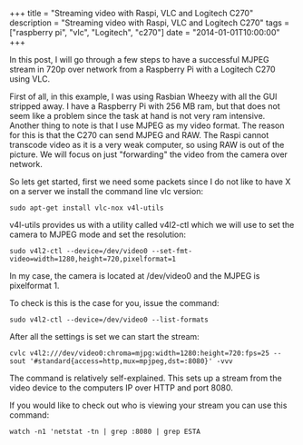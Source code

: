 +++
title = "Streaming video with Raspi, VLC and Logitech C270"
description = "Streaming video with Raspi, VLC and Logitech C270"
tags = ["raspberry pi", "vlc", "Logitech", "c270"]
date = "2014-01-01T10:00:00"
+++


In this post, I will go through a few steps to have a successful MJPEG stream in 720p over network from a Raspberry Pi with a Logitech C270 using VLC.

First of all, in this example, I was using Rasbian Wheezy with all the GUI stripped away. I have a Raspberry Pi with 256 MB ram, but that does not seem like a problem since the task at hand is not very ram intensive. Another thing to note is that I use MJPEG as my video format. The reason for this is that the C270 can send MJPEG and RAW. The Raspi cannot transcode video as it is a very weak computer, so using RAW is out of the picture. We will focus on just "forwarding" the video from the camera over network.

So lets get started, first we need some packets since I do not like to have X on a server we install the command line vlc version:

    
    sudo apt-get install vlc-nox v4l-utils

v4l-utils provides us with a utility called v4l2-ctl which we will use to set the camera to MJPEG mode and set the resolution:

    
    sudo v4l2-ctl --device=/dev/video0 --set-fmt-video=width=1280,height=720,pixelformat=1

In my case, the camera is located at /dev/video0 and the MJPEG is pixelformat 1.

To check is this is the case for you, issue the command:

    
    sudo v4l2-ctl --device=/dev/video0 --list-formats

After all the settings is set we can start the stream:

    
    cvlc v4l2:///dev/video0:chroma=mjpg:width=1280:height=720:fps=25 --sout '#standard{access=http,mux=mpjpeg,dst=:8080}' -vvv

The command is relatively self-explained. This sets up a stream from the video device to the computers IP over HTTP and port 8080.

If you would like to check out who is viewing your stream you can use this command:

    
    watch -n1 'netstat -tn | grep :8080 | grep ESTA
